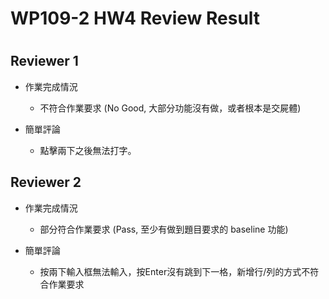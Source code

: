 
WP109-2 HW4 Review Result
=========================

# 

## Reviewer 1
- 作業完成情況
	- 不符合作業要求 (No Good, 大部分功能沒有做，或者根本是交屍體)

- 簡單評論
	- 點擊兩下之後無法打字。


## Reviewer 2
- 作業完成情況
	- 部分符合作業要求 (Pass, 至少有做到題目要求的 baseline 功能)

- 簡單評論
	- 按兩下輸入框無法輸入，按Enter沒有跳到下一格，新增行/列的方式不符合作業要求

